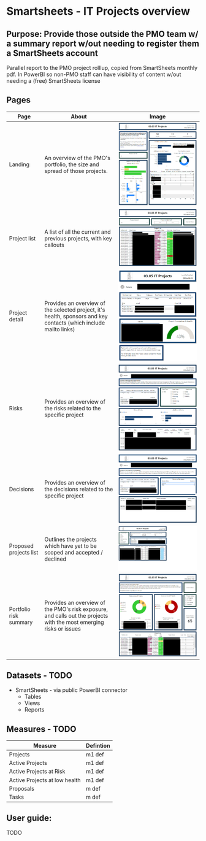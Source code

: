 # Smartsheets - IT Projects overview
## Purpose: Provide those outside the PMO team w/ a summary report w/out needing to register them a SmartSheets account
Parallel report to the PMO project rolllup, copied from SmartSheets monthly pdf. In PowerBI so non-PMO staff can have visibility of content w/out needing a (free) SmartSheets license


## Pages
Page | About	| Image
-----|----------|---------
Landing	| An overview of the PMO's portfolio, the size and spread of those projects. |	![Landing](readMeImages\01Landing.png)
Project list	| A list of all the current and previous projects, with key callouts	|	![Project list](readMeImages\02List.png)
Project detail	| Provides an overview of the selected project, it's health, sponsors and key contacts (which include mailto links) | ![Project detail](readMeImages\03Drill.png)
Risks	| Provides an overview of the risks related to the specific project | ![Risks](readMeImages\04Risks.png)
Decisions	|	Provides an overview of the decisions related to the specific project | ![Decisions](readMeImages\05Decisions.png)
Proposed projects list | Outlines the projects which have yet to be scoped and accepted / declined	| ![Proposed projects list](readMeImages\06Proposals.png)
Portfolio risk summary | Provides an overview of the PMO's risk exposure, and calls out the projects with the most emerging risks or issues	| ![Portfolio risk summary](readMeImages\07Summary.png)


## Datasets - TODO
- SmartSheets - via public PowerBI connector
	- Tables
	- Views
	- Reports

## Measures - TODO
Measure | Defintion
--------|-------------
Projects	| m1 def
Active Projects	| m1 def
Active Projects at Risk	| m1 def
Active Projects at low health	| m1 def
Proposals	| m def
Tasks		| m def

## User guide: 
TODO